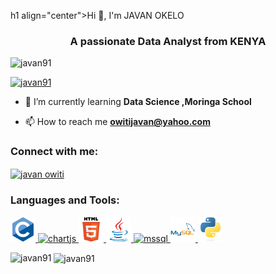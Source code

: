 h1 align="center">Hi 👋, I'm JAVAN OKELO</h1>
<h3 align="center">A passionate Data Analyst from KENYA</h3>

<p align="left"> <img src="https://komarev.com/ghpvc/?username=javan91&label=Profile%20views&color=0e75b6&style=flat" alt="javan91" /> </p>

<p align="left"> <a href="https://github.com/ryo-ma/github-profile-trophy"><img src="https://github-profile-trophy.vercel.app/?username=javan91" alt="javan91" /></a> </p>

- 🌱 I’m currently learning **Data Science ,Moringa School**

- 📫 How to reach me **owitijavan@yahoo.com**

<h3 align="left">Connect with me:</h3>
<p align="left">
<a href="https://fb.com/javan owiti" target="blank"><img align="center" src="https://raw.githubusercontent.com/rahuldkjain/github-profile-readme-generator/neutral-icons/src/images/icons/Social/facebook.svg" alt="javan owiti" height="30" width="40" /></a>
</p>

<h3 align="left">Languages and Tools:</h3>
<p align="left"> <a href="https://www.cprogramming.com/" target="_blank"> <img src="https://raw.githubusercontent.com/devicons/devicon/master/icons/c/c-original.svg" alt="c" width="40" height="40"/> </a> <a href="https://www.chartjs.org" target="_blank"> <img src="https://www.chartjs.org/media/logo-title.svg" alt="chartjs" width="40" height="40"/> </a> <a href="https://www.w3.org/html/" target="_blank"> <img src="https://raw.githubusercontent.com/devicons/devicon/master/icons/html5/html5-original-wordmark.svg" alt="html5" width="40" height="40"/> </a> <a href="https://www.java.com" target="_blank"> <img src="https://raw.githubusercontent.com/devicons/devicon/master/icons/java/java-original.svg" alt="java" width="40" height="40"/> </a> <a href="https://www.microsoft.com/en-us/sql-server" target="_blank"> <img src="https://cdn.worldvectorlogo.com/logos/microsoft-sql-server.svg" alt="mssql" width="40" height="40"/> </a> <a href="https://www.mysql.com/" target="_blank"> <img src="https://raw.githubusercontent.com/devicons/devicon/master/icons/mysql/mysql-original-wordmark.svg" alt="mysql" width="40" height="40"/> </a> <a href="https://www.python.org" target="_blank"> <img src="https://raw.githubusercontent.com/devicons/devicon/master/icons/python/python-original.svg" alt="python" width="40" height="40"/> </a> </p>

<p><img align="left" src="https://github-readme-stats.vercel.app/api/top-langs?username=javan91&show_icons=true&locale=en&layout=compact" alt="javan91" /></p>

<p>&nbsp;<img align="center" src="https://github-readme-stats.vercel.app/api?username=javan91&show_icons=true&locale=en" alt="javan91" /></p>
